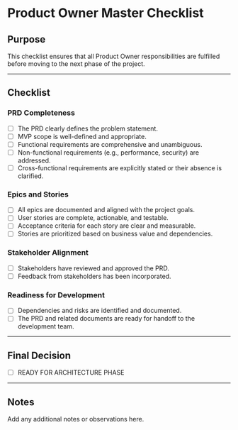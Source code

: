 # Product Owner Master Checklist

## Purpose

This checklist ensures that all Product Owner responsibilities are fulfilled before moving to the next phase of the
project.

---

## Checklist

### PRD Completeness

- [ ] The PRD clearly defines the problem statement.
- [ ] MVP scope is well-defined and appropriate.
- [ ] Functional requirements are comprehensive and unambiguous.
- [ ] Non-functional requirements (e.g., performance, security) are addressed.
- [ ] Cross-functional requirements are explicitly stated or their absence is clarified.

### Epics and Stories

- [ ] All epics are documented and aligned with the project goals.
- [ ] User stories are complete, actionable, and testable.
- [ ] Acceptance criteria for each story are clear and measurable.
- [ ] Stories are prioritized based on business value and dependencies.

### Stakeholder Alignment

- [ ] Stakeholders have reviewed and approved the PRD.
- [ ] Feedback from stakeholders has been incorporated.

### Readiness for Development

- [ ] Dependencies and risks are identified and documented.
- [ ] The PRD and related documents are ready for handoff to the development team.

---

## Final Decision

- [ ] READY FOR ARCHITECTURE PHASE

---

## Notes

Add any additional notes or observations here.
